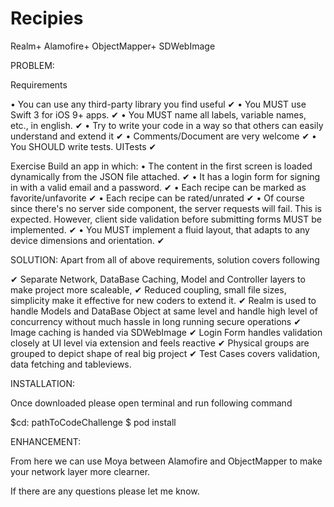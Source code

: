 # Recipies

Realm+
Alamofire+
ObjectMapper+
SDWebImage

PROBLEM:

Requirements

•	You can use any third-party library you find useful ✔
•	You MUST use Swift 3 for iOS 9+ apps. ✔
•	You MUST name all labels, variable names, etc., in english. ✔
•	Try to write your code in a way so that others can easily understand and extend it ✔
•	Comments/Document are very welcome ✔
•	You SHOULD write tests. UITests ✔ 

Exercise
Build an app in which:
•	The content in the first screen is loaded dynamically from the JSON file attached.  ✔
•	It has a login form for signing in with a valid email and a password. ✔
•	Each recipe can be marked as favorite/unfavorite ✔
•	Each recipe can be rated/unrated ✔
•	Of course since there's no server side component, the server requests will fail. This is expected. However, client side validation before submitting forms MUST be implemented. ✔
•	You MUST implement a fluid layout, that adapts to any device dimensions and orientation. ✔

SOLUTION:
Apart from all of above requirements, solution covers following

✔       Separate Network, DataBase Caching, Model and Controller layers to make project more scaleable, 
✔       Reduced coupling, small file sizes, simplicity make it effective for new coders to extend it.
✔       Realm is used to handle Models and DataBase Object at same level and handle high level of concurrency without much hassle in long running secure operations
✔       Image caching is handed via SDWebImage
✔       Login Form handles validation closely at UI level via extension and feels reactive
✔       Physical groups are grouped to depict shape of real big project
✔       Test Cases covers validation, data fetching and tableviews. 


INSTALLATION:


Once downloaded please open terminal and run following command

$cd: pathToCodeChallenge
$ pod install

ENHANCEMENT:

From here we can use Moya between Alamofire and ObjectMapper to make your network layer more clearner. 


If there are any questions please let me know.




